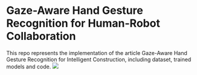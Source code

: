 # Gaze-Aware Hand Gesture Recognition for Human-Robot Collaboration
This repo represents the implementation of the article Gaze-Aware Hand Gesture Recognition for Intelligent Construction, including dataset, trained models and code.
![](https://github.com/wxjames/Gaze-Aware-GesRec/blob/main/figures/gaze_aware_gesture_recognition.gif)
